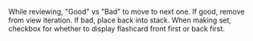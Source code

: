 While reviewing, "Good" vs "Bad" to move to next one. If good, remove from view iteration. If bad, place back into stack.
When making set, checkbox for whether to display flashcard front first or back first.